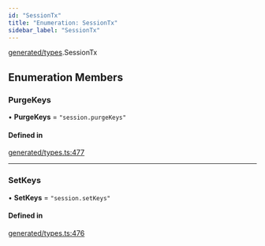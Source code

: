```yaml
---
id: "SessionTx"
title: "Enumeration: SessionTx"
sidebar_label: "SessionTx"
---
```


[generated/types](../../../../modules/Generated/Types/Types.md).SessionTx

## Enumeration Members

### PurgeKeys

• **PurgeKeys** = ``"session.purgeKeys"``

#### Defined in

[generated/types.ts:477](https://github.com/F-OBrien/polymesh-sdk/blob/012f1745/src/generated/types.ts#L477)

___

### SetKeys

• **SetKeys** = ``"session.setKeys"``

#### Defined in

[generated/types.ts:476](https://github.com/F-OBrien/polymesh-sdk/blob/012f1745/src/generated/types.ts#L476)
